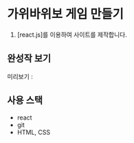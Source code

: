 # 가위바위보 게임 만들기

1. [react.js]를 이용하여 사이트를 제작합니다. 

## 완성작 보기 
미리보기 : 

## 사용 스택
- react
- git
- HTML, CSS

